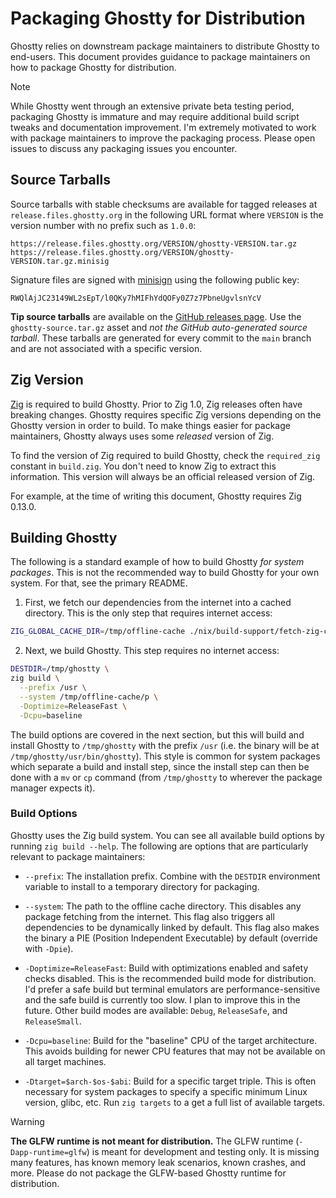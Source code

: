 # Packaging Ghostty for Distribution

Ghostty relies on downstream package maintainers to distribute Ghostty to
end-users. This document provides guidance to package maintainers on how to
package Ghostty for distribution.

> [!NOTE]
>
> While Ghostty went through an extensive private beta testing period,
> packaging Ghostty is immature and may require additional build script
> tweaks and documentation improvement. I'm extremely motivated to work with
> package maintainers to improve the packaging process. Please open issues
> to discuss any packaging issues you encounter.

## Source Tarballs

Source tarballs with stable checksums are available for tagged releases
at `release.files.ghostty.org` in the following URL format where
`VERSION` is the version number with no prefix such as `1.0.0`:

```
https://release.files.ghostty.org/VERSION/ghostty-VERSION.tar.gz
https://release.files.ghostty.org/VERSION/ghostty-VERSION.tar.gz.minisig
```

Signature files are signed with
[minisign](https://jedisct1.github.io/minisign/)
using the following public key:

```
RWQlAjJC23149WL2sEpT/l0QKy7hMIFhYdQOFy0Z7z7PbneUgvlsnYcV
```

**Tip source tarballs** are available on the
[GitHub releases page](https://github.com/ghostty-org/ghostty/releases/tag/tip).
Use the `ghostty-source.tar.gz` asset and _not the GitHub auto-generated
source tarball_. These tarballs are generated for every commit to
the `main` branch and are not associated with a specific version.

## Zig Version

[Zig](https://ziglang.org) is required to build Ghostty. Prior to Zig 1.0,
Zig releases often have breaking changes. Ghostty requires specific Zig versions
depending on the Ghostty version in order to build. To make things easier for
package maintainers, Ghostty always uses some _released_ version of Zig.

To find the version of Zig required to build Ghostty, check the `required_zig`
constant in `build.zig`. You don't need to know Zig to extract this information.
This version will always be an official released version of Zig.

For example, at the time of writing this document, Ghostty requires Zig 0.13.0.

## Building Ghostty

The following is a standard example of how to build Ghostty _for system
packages_. This is not the recommended way to build Ghostty for your
own system. For that, see the primary README.

1. First, we fetch our dependencies from the internet into a cached directory.
   This is the only step that requires internet access:

```sh
ZIG_GLOBAL_CACHE_DIR=/tmp/offline-cache ./nix/build-support/fetch-zig-cache.sh
```

2. Next, we build Ghostty. This step requires no internet access:

```sh
DESTDIR=/tmp/ghostty \
zig build \
  --prefix /usr \
  --system /tmp/offline-cache/p \
  -Doptimize=ReleaseFast \
  -Dcpu=baseline
```

The build options are covered in the next section, but this will build
and install Ghostty to `/tmp/ghostty` with the prefix `/usr` (i.e. the
binary will be at `/tmp/ghostty/usr/bin/ghostty`). This style is common
for system packages which separate a build and install step, since the
install step can then be done with a `mv` or `cp` command (from `/tmp/ghostty`
to wherever the package manager expects it).

### Build Options

Ghostty uses the Zig build system. You can see all available build options by
running `zig build --help`. The following are options that are particularly
relevant to package maintainers:

- `--prefix`: The installation prefix. Combine with the `DESTDIR` environment
  variable to install to a temporary directory for packaging.

- `--system`: The path to the offline cache directory. This disables
  any package fetching from the internet. This flag also triggers all
  dependencies to be dynamically linked by default. This flag also makes
  the binary a PIE (Position Independent Executable) by default (override
  with `-Dpie`).

- `-Doptimize=ReleaseFast`: Build with optimizations enabled and safety checks
  disabled. This is the recommended build mode for distribution. I'd prefer
  a safe build but terminal emulators are performance-sensitive and the
  safe build is currently too slow. I plan to improve this in the future.
  Other build modes are available: `Debug`, `ReleaseSafe`, and `ReleaseSmall`.

- `-Dcpu=baseline`: Build for the "baseline" CPU of the target architecture.
  This avoids building for newer CPU features that may not be available on
  all target machines.

- `-Dtarget=$arch-$os-$abi`: Build for a specific target triple. This is
  often necessary for system packages to specify a specific minimum Linux
  version, glibc, etc. Run `zig targets` to a get a full list of available
  targets.

> [!WARNING]
>
> **The GLFW runtime is not meant for distribution.** The GLFW runtime
> (`-Dapp-runtime=glfw`) is meant for development and testing only. It is
> missing many features, has known memory leak scenarios, known crashes,
> and more. Please do not package the GLFW-based Ghostty runtime for
> distribution.
